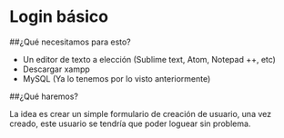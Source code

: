 # Login básico

##¿Qué necesitamos para esto?

- Un editor de texto a elección (Sublime text, Atom, Notepad ++, etc)
- Descargar xampp
- MySQL (Ya lo tenemos por lo visto anteriormente)

##¿Qué haremos?

La idea es crear un simple formulario de creación de usuario, una vez creado, este usuario se tendría que poder loguear sin problema.
